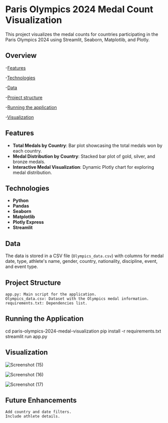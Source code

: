 # Paris Olympics 2024 Medal Count Visualization
This project visualizes the medal counts for countries participating in the Paris Olympics 2024 using Streamlit, Seaborn, Matplotlib, and Plotly.

## Overview

-[Features](#features)

-[Technologies](#technologies)

-[Data](#data)

-[Project structure](#project-structure)

-[Running the application](#running-the-application)

-[Visualization](#visualization)

## Features
- **Total Medals by Country**: Bar plot showcasing the total medals won by each country.
- **Medal Distribution by Country**: Stacked bar plot of gold, silver, and bronze medals.
- **Interactive Medal Visualization**: Dynamic Plotly chart for exploring medal distribution.

## Technologies
- **Python**
- **Pandas**
- **Seaborn**
- **Matplotlib**
- **Plotly Express**
- **Streamlit**

## Data
The data is stored in a CSV file (`Olympics_data.csv`) with columns for medal date, type, athlete's name, gender, country, nationality, discipline, event, and event type.

## Project Structure

    app.py: Main script for the application.
    Olympics_data.csv: Dataset with the Olympics medal information.
    requirements.txt: Dependencies list.

## Running the Application

cd paris-olympics-2024-medal-visualization
pip install -r requirements.txt
streamlit run app.py

## Visualization
![Screenshot (15)](https://github.com/user-attachments/assets/e4a0ffde-a6bf-463d-b419-d385d91e74eb)

![Screenshot (16)](https://github.com/user-attachments/assets/d830118a-40fe-448d-ba6b-1526488d5aef)

![Screenshot (17)](https://github.com/user-attachments/assets/d45356ea-a182-47a9-9378-af47a8b66597)

## Future Enhancements

    Add country and date filters.
    Include athlete details.
